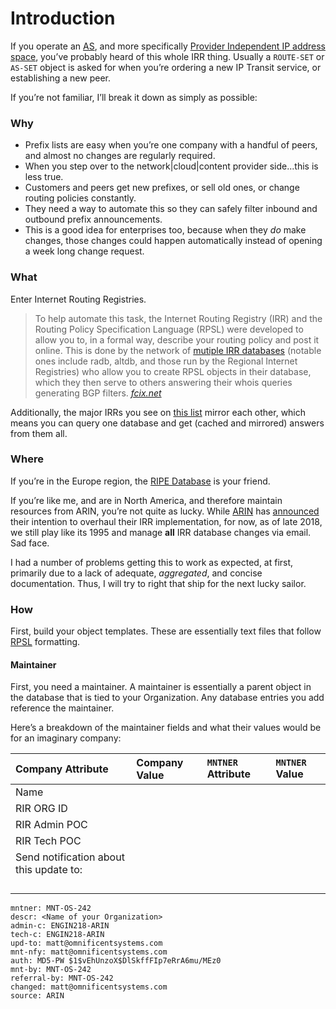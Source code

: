 # Introduction
If you operate an [AS](https://www.thousandeyes.com/learning/glossary/as-autonomous-system), and more specifically [Provider Independent IP address space](https://www.nanog.org/mailinglist/mailarchives/old_archive/1995-05/msg00095.html), you’ve probably heard of this whole IRR thing. Usually a `ROUTE-SET` or `AS-SET` object is asked for when you’re ordering a new IP Transit service, or establishing a new peer.

If you’re not familiar, I’ll break it down as simply as possible:

### Why
- Prefix lists are easy when you’re one company with a handful of peers, and almost no changes are regularly required.
- When you step over to the network|cloud|content provider side...this is less true.
- Customers and peers get new prefixes, or sell old ones, or change routing policies constantly.
- They need a way to automate this so they can safely filter inbound and outbound prefix announcements.
- This is a good idea for enterprises too, because when they *do* make changes, those changes could happen automatically instead of opening a week long change request.

### What
Enter Internet Routing Registries.

> To help automate this task, the Internet Routing Registry (IRR) and the Routing Policy Specification Language (RPSL) were developed to allow you to, in a formal way, describe your routing policy and post it online. This is done by the network of [mutiple IRR databases](http://www.irr.net/docs/list.html) (notable ones include radb, altdb, and those run by the Regional Internet Registries) who allow you to create RPSL objects in their database, which they then serve to others answering their whois queries generating BGP filters.
> <cite> [fcix.net](http://fcix.net/whitepaper/2018/07/14/intro-to-irr-rpsl.html)</cite>

Additionally, the major IRRs you see on [this list](http://www.irr.net/docs/list.html) mirror each other, which means you can query one database and get (cached and mirrored) answers from them all.

### Where
If you’re in the Europe region, the [RIPE Database](https://www.ripe.net/manage-ips-and-asns/db/support/documentation/ripe-database-documentation) is your friend. 

If you’re like me, and are in North America, and therefore maintain resources from ARIN, you’re not quite as lucky. While [ARIN](https://www.arin.net) has [announced](https://www.arin.net/vault/resources/routing/2018_roadmap.html) their intention to overhaul their IRR implementation, for now, as of late 2018, we still play like its 1995 and manage **all** IRR database changes via email. Sad face.

I had a number of problems getting this to work as expected, at first, primarily due to a lack of adequate, *aggregated*, and concise documentation. Thus, I will try to right that ship for the next lucky sailor.

### How

First, build your object templates. These are essentially text files that follow [RPSL](http://www.irr.net/docs/rpsl.html) formatting. 

#### Maintainer
First, you need a maintainer. A maintainer is essentially a parent object in the database that is tied to your Organization. Any database entries you add reference the maintainer.

Here’s a breakdown of the maintainer fields and what their values would be for an imaginary company:

| Company Attribute | Company Value | `MNTNER` Attribute | `MNTNER` Value |
|:--|:--|:--|:--|
| Name |  |  |  |
| RIR ORG ID |  |  |  |
| RIR Admin POC |  |  |  |
| RIR Tech POC |  |  |  |
| Send notification about this update to: |  |  |  |
|  |  |  |  |
|  |  |  |  |
|  |  |  |  |
|  |  |  |  |


```
mntner: MNT-OS-242
descr: <Name of your Organization>
admin-c: ENGIN218-ARIN
tech-c: ENGIN218-ARIN
upd-to: matt@omnificentsystems.com
mnt-nfy: matt@omnificentsystems.com
auth: MD5-PW $1$vEhUnzoX$DlSkffFIp7eRrA6mu/MEz0
mnt-by: MNT-OS-242
referral-by: MNT-OS-242
changed: matt@omnificentsystems.com
source: ARIN
```
